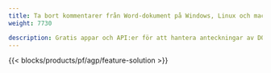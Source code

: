 ```yaml
---
title: Ta bort kommentarer från Word-dokument på Windows, Linux och macOS 
weight: 7730

description: Gratis appar och API:er för att hantera anteckningar av DOC-, DOCX-, DOCM-, DOTM-, RTF-, DOT- och ODT-filer
---
```


{{< blocks/products/pf/agp/feature-solution >}} 

